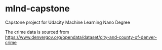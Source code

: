 # mlnd-capstone
Capstone project for Udacity Machine Learning Nano Degree

The crime data is sourced from https://www.denvergov.org/opendata/dataset/city-and-county-of-denver-crime

